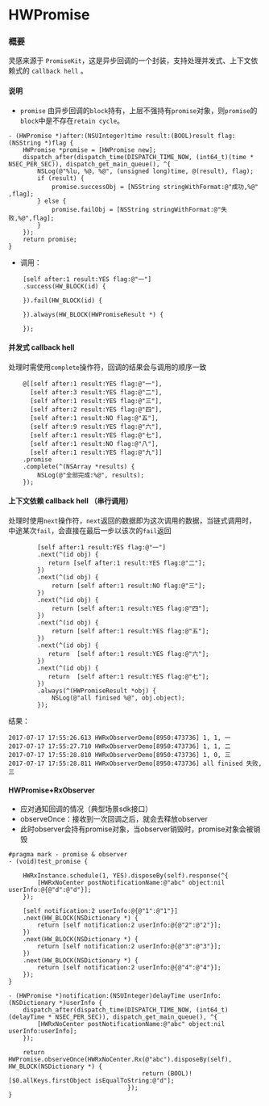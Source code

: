 # HWPromise
### 概要
灵感来源于 ```PromiseKit```，这是异步回调的一个封装，支持处理并发式、上下文依赖式的 ```callback hell``` 。

#### 说明
- ```promise``` 由异步回调的```block```持有，上层不强持有```promise```对象，则```promise```的```block```中是不存在```retain cycle```。

```
- (HWPromise *)after:(NSUInteger)time result:(BOOL)result flag:(NSString *)flag {
    HWPromise *promise = [HWPromise new];
    dispatch_after(dispatch_time(DISPATCH_TIME_NOW, (int64_t)(time * NSEC_PER_SEC)), dispatch_get_main_queue(), ^{
        NSLog(@"%lu, %@, %@", (unsigned long)time, @(result), flag);
        if (result) {
            promise.successObj = [NSString stringWithFormat:@"成功,%@" ,flag];
        } else {
            promise.failObj = [NSString stringWithFormat:@"失败,%@",flag];
        }
    });
    return promise;
}
```
- 调用：

```
    [self after:1 result:YES flag:@"一"]
    .success(HW_BLOCK(id) {
    
    }).fail(HW_BLOCK(id) {
    
    }).always(HW_BLOCK(HWPromiseResult *) {
        
    });
```

#### 并发式 callback hell
处理时需使用```complete```操作符，回调的结果会与调用的顺序一致

```
    @[[self after:1 result:YES flag:@"一"],
      [self after:3 result:YES flag:@"二"],
      [self after:1 result:YES flag:@"三"],
      [self after:2 result:YES flag:@"四"],
      [self after:1 result:NO flag:@"五"],
      [self after:9 result:YES flag:@"六"],
      [self after:1 result:YES flag:@"七"],
      [self after:1 result:NO flag:@"八"],
      [self after:1 result:YES flag:@"九"]]
    .promise
    .complete(^(NSArray *results) {
        NSLog(@"全部完成:%@", results);
    });
```

#### 上下文依赖 callback hell （串行调用）
处理时使用```next```操作符，```next```返回的数据即为这次调用的数据，当链式调用时，中途某次```fail```，会直接在最后一步以该次的```fail```返回

```
        [self after:1 result:YES flag:@"一"]
        .next(^(id obj) {
           return [self after:1 result:YES flag:@"二"];
        })
        .next(^(id obj) {
            return [self after:1 result:NO flag:@"三"];
        })
        .next(^(id obj) {
            return [self after:1 result:YES flag:@"四"];
        })
        .next(^(id obj) {
            return [self after:1 result:YES flag:@"五"];
        })
        .next(^(id obj) {
           return  [self after:1 result:YES flag:@"六"];
        })
        .next(^(id obj) {
           return  [self after:1 result:YES flag:@"七"];
        })
        .always(^(HWPromiseResult *obj) {
            NSLog(@"all finised %@", obj.object);
        });

```
结果：

```
2017-07-17 17:55:26.613 HWRxObserverDemo[8950:473736] 1, 1, 一
2017-07-17 17:55:27.710 HWRxObserverDemo[8950:473736] 1, 1, 二
2017-07-17 17:55:28.810 HWRxObserverDemo[8950:473736] 1, 0, 三
2017-07-17 17:55:28.811 HWRxObserverDemo[8950:473736] all finised 失败,三
```

#### HWPromise+RxObserver
- 应对通知回调的情况（典型场景sdk接口）
- observeOnce：接收到一次回调之后，就会去释放observer
- 此时observer会持有promise对象，当observer销毁时，promise对象会被销毁

```
#pragma mark - promise & observer
- (void)test_promise {
    
    HWRxInstance.schedule(1, YES).disposeBy(self).response(^{
        [HWRxNoCenter postNotificationName:@"abc" object:nil userInfo:@{@"d":@"d"}];
    });
    
    [self notification:2 userInfo:@{@"1":@"1"}]
    .next(HW_BLOCK(NSDictionary *) {
        return [self notification:2 userInfo:@{@"2":@"2"}];
    })
    .next(HW_BLOCK(NSDictionary *) {
        return [self notification:2 userInfo:@{@"3":@"3"}];
    })
    .next(HW_BLOCK(NSDictionary *) {
        return [self notification:2 userInfo:@{@"4":@"4"}];
    });
}

- (HWPromise *)notification:(NSUInteger)delayTime userInfo:(NSDictionary *)userInfo {
    dispatch_after(dispatch_time(DISPATCH_TIME_NOW, (int64_t)(delayTime * NSEC_PER_SEC)), dispatch_get_main_queue(), ^{
        [HWRxNoCenter postNotificationName:@"abc" object:nil userInfo:userInfo];
    });
    
    return HWPromise.observeOnce(HWRxNoCenter.Rx(@"abc").disposeBy(self), HW_BLOCK(NSDictionary *) {
                                     return (BOOL)![$0.allKeys.firstObject isEqualToString:@"d"];
                                 });
}
```

